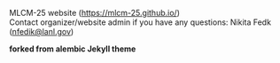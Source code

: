 MLCM-25 website (https://mlcm-25.github.io/)    
Contact organizer/website admin if you have any questions: Nikita Fedk (nfedik@lanl.gov)    

**forked from alembic Jekyll theme**